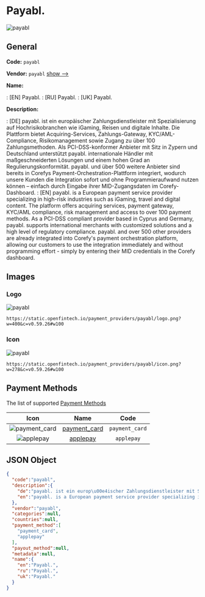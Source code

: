 
# Payabl. 
![payabl](https://static.openfintech.io/payment_providers/payabl/logo.png?w=400&c=v0.59.26#w100)  

## General 
 
**Code:** `payabl` 
 
**Vendor:** `payabl` [show -->](/vendors/payabl/) 
 
**Name:** 
 
:	[EN] Payabl. 
:	[RU] Payabl. 
:	[UK] Payabl. 
 
**Description:** 
 
: [DE] payabl. ist ein europäischer Zahlungsdienstleister mit Spezialisierung auf Hochrisikobranchen wie iGaming, Reisen und digitale Inhalte. Die Plattform bietet Acquiring-Services, Zahlungs-Gateway, KYC/AML-Compliance, Risikomanagement sowie Zugang zu über 100 Zahlungsmethoden. Als PCI-DSS-konformer Anbieter mit Sitz in Zypern und Deutschland unterstützt payabl. internationale Händler mit maßgeschneiderten Lösungen und einem hohen Grad an Regulierungskonformität. payabl. und über 500 weitere Anbieter sind bereits in Corefys Payment-Orchestration-Plattform integriert, wodurch unsere Kunden die Integration sofort und ohne Programmieraufwand nutzen können – einfach durch Eingabe ihrer MID-Zugangsdaten im Corefy-Dashboard. 
: [EN] payabl. is a European payment service provider specializing in high-risk industries such as iGaming, travel and digital content. The platform offers acquiring services, payment gateway, KYC/AML compliance, risk management and access to over 100 payment methods. As a PCI-DSS compliant provider based in Cyprus and Germany, payabl. supports international merchants with customized solutions and a high level of regulatory compliance. payabl. and over 500 other providers are already integrated into Corefy's payment orchestration platform, allowing our customers to use the integration immediately and without programming effort - simply by entering their MID credentials in the Corefy dashboard. 
 

## Images 

### Logo 
 
![payabl](https://static.openfintech.io/payment_providers/payabl/logo.png?w=400&c=v0.59.26#w100)  

```
https://static.openfintech.io/payment_providers/payabl/logo.png?w=400&c=v0.59.26#w100
```  

### Icon 
 
![payabl](https://static.openfintech.io/payment_providers/payabl/icon.png?w=278&c=v0.59.26#w100)  

```
https://static.openfintech.io/payment_providers/payabl/icon.png?w=278&c=v0.59.26#w100
```  

## Payment Methods 
 
The list of supported [Payment Methods](/payment-methods/) 

|Icon|Name|Code| 
|:---:|:---:|:---:| 
|![payment_card](https://static.openfintech.io/payment_methods/payment_card/icon.svg?w=278&c=v0.59.26#w100) |[payment_card](/payment-methods/payment_card/)|`payment_card`| 
|![applepay](https://static.openfintech.io/payment_methods/applepay/icon.svg?w=278&c=v0.59.26#w100) |[applepay](/payment-methods/applepay/)|`applepay`| 
 

## JSON Object 

```json
{
  "code":"payabl",
  "description":{
    "de":"payabl. ist ein europ\u00e4ischer Zahlungsdienstleister mit Spezialisierung auf Hochrisikobranchen wie iGaming, Reisen und digitale Inhalte. Die Plattform bietet Acquiring-Services, Zahlungs-Gateway, KYC\/AML-Compliance, Risikomanagement sowie Zugang zu \u00fcber 100 Zahlungsmethoden. Als PCI-DSS-konformer Anbieter mit Sitz in Zypern und Deutschland unterst\u00fctzt payabl. internationale H\u00e4ndler mit ma\u00dfgeschneiderten L\u00f6sungen und einem hohen Grad an Regulierungskonformit\u00e4t. payabl. und \u00fcber 500 weitere Anbieter sind bereits in Corefys Payment-Orchestration-Plattform integriert, wodurch unsere Kunden die Integration sofort und ohne Programmieraufwand nutzen k\u00f6nnen \u2013 einfach durch Eingabe ihrer MID-Zugangsdaten im Corefy-Dashboard.",
    "en":"payabl. is a European payment service provider specializing in high-risk industries such as iGaming, travel and digital content. The platform offers acquiring services, payment gateway, KYC\/AML compliance, risk management and access to over 100 payment methods. As a PCI-DSS compliant provider based in Cyprus and Germany, payabl. supports international merchants with customized solutions and a high level of regulatory compliance. payabl. and over 500 other providers are already integrated into Corefy's payment orchestration platform, allowing our customers to use the integration immediately and without programming effort - simply by entering their MID credentials in the Corefy dashboard."
  },
  "vendor":"payabl",
  "categories":null,
  "countries":null,
  "payment_method":[
    "payment_card",
    "applepay"
  ],
  "payout_method":null,
  "metadata":null,
  "name":{
    "en":"Payabl.",
    "ru":"Payabl.",
    "uk":"Payabl."
  }
}
```  
